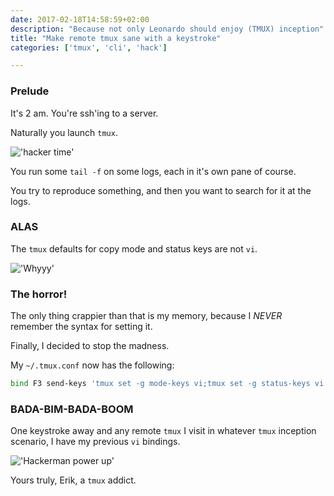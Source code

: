 ```yaml
---
date: 2017-02-18T14:58:59+02:00
description: "Because not only Leonardo should enjoy (TMUX) inception"
title: "Make remote tmux sane with a keystroke"
categories: ['tmux', 'cli', 'hack']

---
```


### Prelude

It's 2 am. You're ssh'ing to a server.

Naturally you launch `tmux`.

!['hacker time'](/images/hackerman-time.gif)

You run some `tail -f` on some logs, each in it's own pane of course.

You try to reproduce something, and then you want to search for it at the logs.

### ALAS

The `tmux` defaults for copy mode and status keys are not `vi`.

!['Whyyy'](/images/why.jpg)

### The horror!

The only thing crappier than that is my memory, because I _NEVER_ remember the syntax for setting it.

Finally, I decided to stop the madness.

My `~/.tmux.conf` now has the following:

```bash
bind F3 send-keys 'tmux set -g mode-keys vi;tmux set -g status-keys vi' Enter
```

### BADA-BIM-BADA-BOOM

One keystroke away and any remote `tmux` I visit in whatever `tmux` inception scenario, I have my previous `vi` bindings.

!['Hackerman power up'](/images/hackerman-transformation.gif)

Yours truly, Erik, a `tmux` addict.
